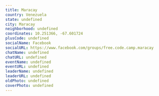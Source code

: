 ```yaml
---
title: Maracay
country: Venezuela
state: undefined
city: Maracay
neighborhood: undefined
coordinates: 10.251366, -67.601724
plusCode: undefined
socialName: Facebook
socialURL: https://www.facebook.com/groups/free.code.camp.maracay
chatName: undefined
chatURL: undefined
eventName: undefined
eventURL: undefined
leaderName: undefined
leaderURL: undefined
oldPhoto: undefined
coverPhoto: undefined
---
```

